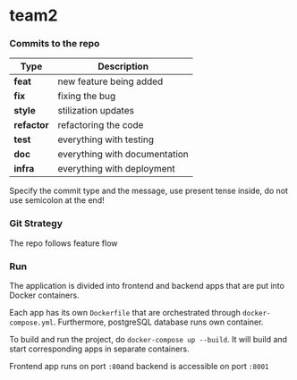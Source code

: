 # team2

### Commits to the repo

| Type         | Description                   |
|--------------|-------------------------------|
| **feat**     | new feature being added       |
| **fix**      | fixing the bug                |
| **style**    | stilization updates           |
| **refactor** | refactoring the code          |
| **test**     | everything with testing       |
| **doc**      | everything with documentation |
| **infra**    | everything with deployment    |

Specify the commit type and the message, use present tense inside, do not use semicolon at the end!


### Git Strategy 

The repo follows feature flow


### Run

The application is divided into frontend and backend apps that are put into Docker containers. 

Each app has its own ```Dockerfile``` that are orchestrated through ```docker-compose.yml```. Furthermore, postgreSQL database runs own container.

To build and run the project, do ```docker-compose up --build```. It will build and start corresponding apps in separate containers. 

Frontend app runs on port ```:80```and backend is accessible on port ```:8001```
